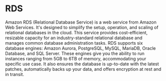 # RDS

Amazon RDS (Relational Database Service) is a web service from Amazon Web Services. It's designed to simplify the setup, operation, and scaling of relational databases in the cloud. This service provides cost-efficient, resizable capacity for an industry-standard relational database and manages common database administration tasks. RDS supports six database engines: Amazon Aurora, PostgreSQL, MySQL, MariaDB, Oracle Database, and SQL Server. These engines give you the ability to run instances ranging from 5GB to 6TB of memory, accommodating your specific use case. It also ensures the database is up-to-date with the latest patches, automatically backs up your data, and offers encryption at rest and in transit.
